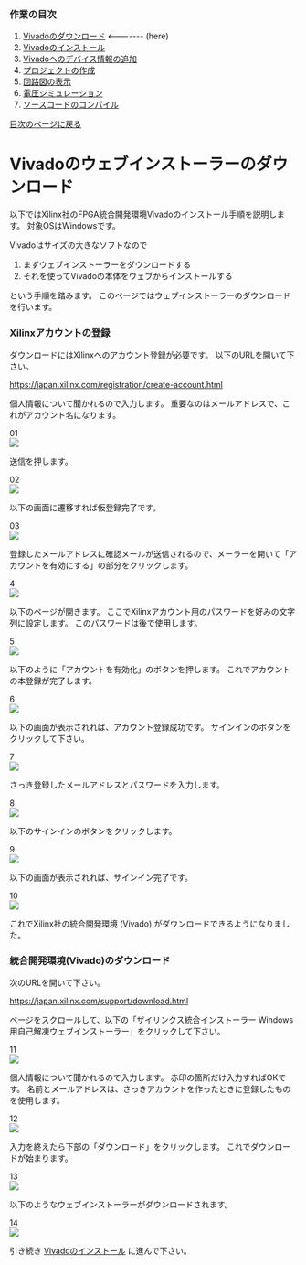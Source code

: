 ### 作業の目次

1. [Vivadoのダウンロード](../download/index.md) <------- (here)
2. [Vivadoのインストール](../install/index.md)
3. [Vivadoへのデバイス情報の追加](../board/index.md)
4. [プロジェクトの作成](../project/index.md)
5. [回路図の表示](../schematic/index.md)
6. [電圧シミュレーション](../wave/index.md)
7. [ソースコードのコンパイル](../compile/index.md)

[目次のページに戻る](../howto/index.md)

# Vivadoのウェブインストーラーのダウンロード

以下ではXilinx社のFPGA統合開発環境Vivadoのインストール手順を説明します。
対象OSはWindowsです。

Vivadoはサイズの大きなソフトなので

1. まずウェブインストーラーをダウンロードする
2. それを使ってVivadoの本体をウェブからインストールする

という手順を踏みます。
このページではウェブインストーラーのダウンロードを行います。

### Xilinxアカウントの登録

ダウンロードにはXilinxへのアカウント登録が必要です。
以下のURLを開いて下さい。

<https://japan.xilinx.com/registration/create-account.html>

個人情報について聞かれるので入力します。
重要なのはメールアドレスで、これがアカウント名になります。

01  
![ ](download_001.png)

送信を押します。

02  
![ ](download_002.png)

以下の画面に遷移すれば仮登録完了です。

03  
![ ](download_003.png)

登録したメールアドレスに確認メールが送信されるので、メーラーを開いて「アカウントを有効にする」の部分をクリックします。

4  
![ ](download_004.png)

以下のページが開きます。
ここでXilinxアカウント用のパスワードを好みの文字列に設定します。
このパスワードは後で使用します。

5  
![ ](download_005.png)

以下のように「アカウントを有効化」のボタンを押します。
これでアカウントの本登録が完了します。

6  
![ ](download_006.png)

以下の画面が表示されれば、アカウント登録成功です。
サインインのボタンをクリックして下さい。

7  
![ ](download_007.png)

さっき登録したメールアドレスとパスワードを入力します。

8  
![ ](download_008.png)

以下のサインインのボタンをクリックします。

9  
![ ](download_009.png)

以下の画面が表示されれば、サインイン完了です。

10  
![ ](download_010.png)

これでXilinx社の統合開発環境 (Vivado) がダウンロードできるようになりました。

### 統合開発環境(Vivado)のダウンロード

次のURLを開いて下さい。

<https://japan.xilinx.com/support/download.html>

ページをスクロールして、以下の「ザイリンクス統合インストーラー Windows用自己解凍ウェブインストーラー」をクリックして下さい。

11  
![ ](download_011.png)

個人情報について聞かれるので入力します。
赤印の箇所だけ入力すればOKです。
名前とメールアドレスは、さっきアカウントを作ったときに登録したものを使用します。

12  
![ ](download_012.png)

入力を終えたら下部の「ダウンロード」をクリックします。
これでダウンロードが始まります。

13  
![ ](download_013.png)

以下のようなウェブインストーラーがダウンロードされます。

14  
![ ](download_014.png)

引き続き
[Vivadoのインストール](../install/index.md)
に進んで下さい。
